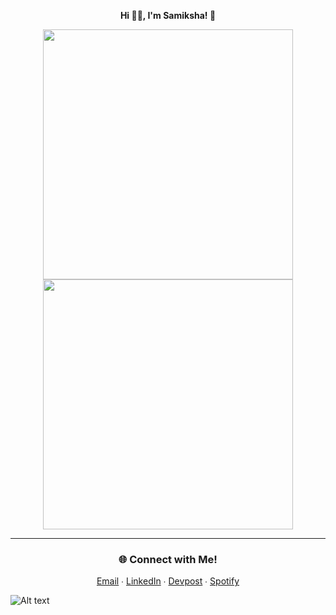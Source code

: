 <div align="center">
  
  **Hi 👋🏽, I'm Samiksha! 🦦**

  <img src = "https://github-readme-stats.vercel.app/api?username=slingann&show_icons=true&include_all_commits=true&border_radius=20px&theme=graywhite" width="400">
  <br>
  <img src = "https://github-readme-stats.vercel.app/api/top-langs/?username=slingann&layout=compact&border_radius=20px&theme=graywhite&custom_title=Samiksha's+Top+Languages" width="400">

  ---
  ### 🌐 Connect with Me!
  [Email](mailto:slingan01@gmail.com)  ∙  [LinkedIn](https://www.linkedin.com/in/samikshalingan/)  ∙  [Devpost](https://devpost.com/slingan)  ∙  [Spotify](https://open.spotify.com/user/yklmyaju9eg0x4xlwhdyojbr1?si=7694ae43bbf6463f)
  
</div>


![Alt text](https://spotify-recently-played-readme.vercel.app/api?user=yklmyaju9eg0x4xlwhdyojbr1&width={500})
